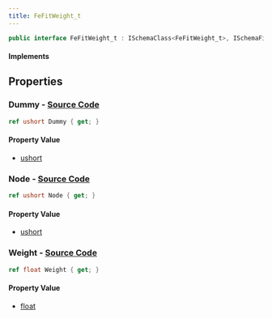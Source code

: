 ```yaml
---
title: FeFitWeight_t
---
```


```csharp
public interface FeFitWeight_t : ISchemaClass<FeFitWeight_t>, ISchemaField, ISchemaClass, INativeHandle
```

#### Implements

## Properties

### **Dummy** - [Source Code](https://github.com/swiftly-solution/swiftlys2/blob/main/managed/src/SwiftlyS2.Generated/Schemas/Interfaces/FeFitWeight_t.cs#L20)

```csharp
ref ushort Dummy { get; }
```

#### Property Value

- [ushort](https://learn.microsoft.com/dotnet/api/system.uint16)

### **Node** - [Source Code](https://github.com/swiftly-solution/swiftlys2/blob/main/managed/src/SwiftlyS2.Generated/Schemas/Interfaces/FeFitWeight_t.cs#L18)

```csharp
ref ushort Node { get; }
```

#### Property Value

- [ushort](https://learn.microsoft.com/dotnet/api/system.uint16)

### **Weight** - [Source Code](https://github.com/swiftly-solution/swiftlys2/blob/main/managed/src/SwiftlyS2.Generated/Schemas/Interfaces/FeFitWeight_t.cs#L16)

```csharp
ref float Weight { get; }
```

#### Property Value

- [float](https://learn.microsoft.com/dotnet/api/system.single)

